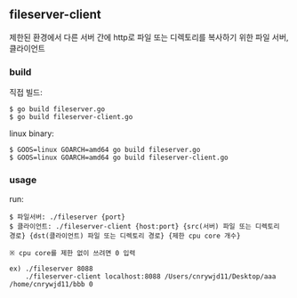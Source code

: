 ## fileserver-client
제한된 환경에서 다른 서버 간에 http로 파일 또는 디렉토리를 복사하기 위한 파일 서버, 클라이언트

### build
직접 빌드:

    $ go build fileserver.go
    $ go build fileserver-client.go

linux binary:

    $ GOOS=linux GOARCH=amd64 go build fileserver.go
    $ GOOS=linux GOARCH=amd64 go build fileserver-client.go
### usage
run:

    $ 파일서버: ./fileserver {port}
    $ 클라이언트: ./fileserver-client {host:port} {src(서버) 파일 또는 디렉토리 경로} {dst(클라이언트) 파일 또는 디렉토리 경로} {제한 cpu core 개수}

    ※ cpu core를 제한 없이 쓰려면 0 입력

    ex) ./fileserver 8088
        ./fileserver-client localhost:8088 /Users/cnrywjd11/Desktop/aaa /home/cnrywjd11/bbb 0
